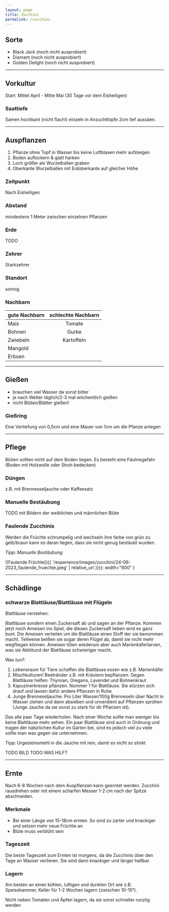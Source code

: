 ```yaml
---
layout: page
title: Zucchini
permalink: /zucchini
---
```


## __Sorte__
- Black Jack (noch nicht ausprobiert)
- Diamant (noch nicht ausprobiert)
- Golden Delight (noch nicht ausprobiert)

<hr>

## __Vorkultur__
Start: Mittel April - Mitte Mai (30 Tage vor dem Eisheiligen)

### Saattiefe
Samen hochkant (nicht flach!) einzeln in Anzuchttöpfe 2cm tief aussäen.
<hr>

## __Auspflanzen__
1. Pflanze ohne Topf in Wasser bis keine Luftblasen mehr aufsteigen
2. Boden auflockern & glatt harken
3. Loch größer als Wurzelballen graben
4. Oberkante Wurzelballen mit Erdoberkante auf gleicher Höhe

### Zeitpunkt
Nach Eisheiligen

### Abstand
mindestens 1 Meter zwischen einzelnen Pflanzen

### Erde
TODO

### Zehrer 
Starkzehrer

### Standort
sonnig

### Nachbarn

| gute Nachbarn | schlechte Nachbarn | 
| ------------- |:------------------:| 
| Mais          | Tomate             |
| Bohnen        | Gurke              |
| Zwiebeln      | Kartoffeln         |
| Mangold       |                    | 
| Erbsen        |                    | 


<hr>

## __Gießen__
- brauchen viel Wasser da sonst bitter
- je nach Wetter täglich/2-3 mal wöchentlich gießen
- nicht Blüten/Blätter gießen!

### Gießring
Eine Vertiefung von 0,5cm und eine Mauer von 1cm um die Pfanze anlegen

<hr>

## __Pflege__
Blüten sollten nicht auf dem Boden liegen. Es besteht eine Fäulnisgefahr (Boden mit Holzwolle oder Stroh bedecken)

### Düngen
z.B. mit Brennesseljauche oder Kaffeesatz

### Manuelle Bestäubung
TODO mit Bildern der weiblichen und männlichen Blüte


### Faulende Zucchinis
Werden die Früchte schrumpelig und wechseln ihre farbe von grün zu gelb/braun kann es daran liegen, dass sie nicht genug bestäubt wurden. 

_Tipp: Manuelle Bestäubung_

![Faulende Früchte]({{ '/experience/images/zucchini/24-06-2023_faulende_fruechte.jpeg' | relative_url }}){: width="600" }



<hr>

## __Schädlinge__

### schwarze Blattläuse/Blattläuse mit Flügeln
Blattläuse verstehen:

Blattläuse sondern einen Zuckersaft ab und sagen an der Pflanze. Kommen jetzt noch Ameisen ins Spiel, die diesen Zuckersaft lieben wird es ganz bunt. Die Ameisen verteilen um die Blattläuse einen Stoff der sie benommen macht. Teilweise beißen sie sogar deren Flügel ab, damit sie nicht mehr wegfliegen können. Ameisen töten wiederum aber auch Marienkäferlarven, was sie Abtötund der Blattläuse schwieriger macht.

Was tun?:
1. Lebensraum für Tiere schaffen die Blattläuse essen wie z.B. Marienkäfer
2. Mischkulturen! Beetränder z.B. mit Kräutern bepflanzen. Gegen Blattläuse helfen: Thymian, Oregano, Lavendel und Bohnenkraut
3. Kapuzinerkresse pflanzen. Nummer 1 für Blattläuse. Sie stürzen sich drauf und lassen dafür andere Pflanzen in Ruhe
4. Junge Brenneseljauche: Pro Liter Wasser/100g Brenneseln über Nacht in Wasser ziehen und dann absieben und unverdient auf Pflanzen sprühen (Junge Jauche da sie sonst zu stark für dir Pflanzen ist).

Das alle paar Tage wiederholen. Nach einer Woche sollte man weniger bis keine Blattläuse mehr sehen. Ein paar Blattläuse sind auch in Ordnung und tragen der natürlichen Kultur im Garten bei, sind es jedoch viel zu viele sollte man was gegen sie unternehmen.

Tipp: Urgesteinsmehl in die Jauche mit rein, damit es nicht so stinkt


TODO BILD 
TODO WAS HILFT

<hr>

## __Ernte__
Nach 6-8 Wochen nach dem Auspflanzen kann geerntet werden. Zucchini rausdrehen oder mit einem scharfen Messer 1-2 cm nach der Spitze abschneiden.

### Merkmale
- Bei einer Länge von 15-18cm ernten. So sind zu zarter und knackiger und setzen mehr neue Früchte an
- Blüte muss verblüht sein

### Tageszeit
Die beste Tageszeit zum Ernten ist morgens, da die Zucchinis über den Tage an Wasser verlieren. Sie sind dann knackiger und länger haltbar.

### Lagern
Am besten an einen kühlen, luftigen und dunklen Ort wie z.B. Speisekammer, Keller für 1-2 Wochen lagern (zwischen 10-15°).

Nicht neben Tomaten und Äpfen lagern, da sie sonst schneller runzlig werden
